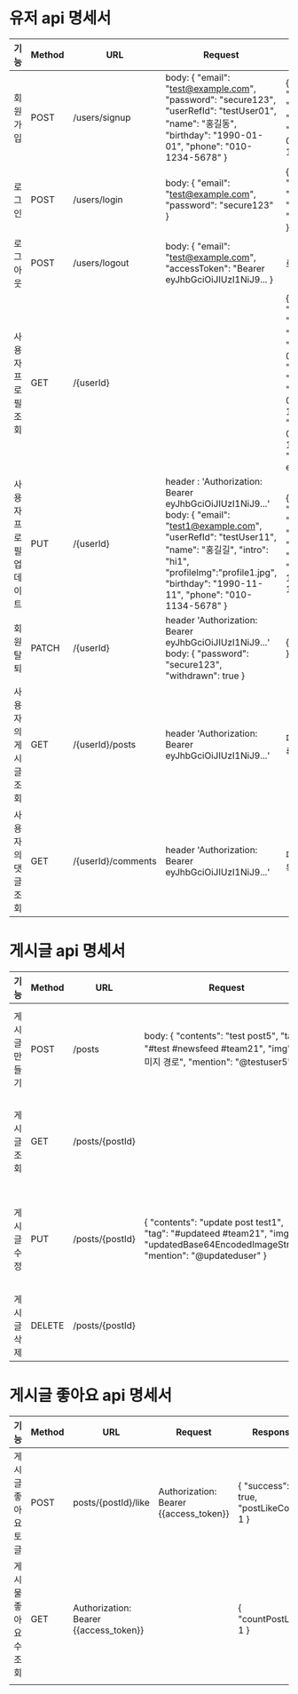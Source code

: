 # 유저 api 명세서
| 기능                   | Method | URL                | Request                                                                                                                                                                                                                                                      | Response                                                                                                                                                                                                                                                                                                                              | 응답 코드 |
|------------------------|--------|--------------------|--------------------------------------------------------------------------------------------------------------------------------------------------------------------------------------------------------------------------------------------------------------|---------------------------------------------------------------------------------------------------------------------------------------------------------------------------------------------------------------------------------------------------------------------------------------------------------------------------------------|-----------|
| 회원가입               | POST   | /users/signup      | body: {   "email": "test@example.com",   "password": "secure123",   "userRefId": "testUser01",   "name": "홍길동",   "birthday": "1990-01-01",   "phone": "010-1234-5678" }                                                                                  | {   "id": 1,   "email": "test@example.com",   "userRefId": "testUser01",   "name": "홍길동",   "birthday": "1990-01-01",   "phone": "010-1234-5678" }                                                                                                                                                                                 | 200 OK    |
| 로그인                 | POST   | /users/login       | body: {   "email": "test@example.com",   "password": "secure123" }                                                                                                                                                                                           | {   "grantType": "Bearer",   "accessToken": "eyJhbGciOiJIUzI1NiJ9...",   "refreshToken": "eyJhbGciOiJIUzI1NiJ9..." }                                                                                                                                                                                                                  | 200 OK    |
| 로그아웃               | POST   | /users/logout      | body: {   "email": "test@example.com",   "accessToken": "Bearer eyJhbGciOiJIUzI1NiJ9... }                                                                                                                                                                    | 로그아웃 완료                                                                                                                                                                                                                                                                                                                         | 200 OK    |
| 사용자 프로필 조회     | GET    | /{userId}          |                                                                                                                                                                                                                                                              | {   "id": 5,   "email": "test@example.com",   "userRefId": "testUser01",   "name": "홍길동",   "intro": "hi",   "birthday": "1990-01-01",   "follow": 0,   "following": 0,   "phone": "010-1234-5678",   "createdTime": "2025-04-13T15:26:37.531657",   "modifiedTime": "2025-04-13T15:26:37.531657",   "fileName": exmaplefile.jpg } | 200 OK    |
| 사용자 프로필 업데이트 | PUT    | /{userId}          | header : 'Authorization: Bearer eyJhbGciOiJIUzI1NiJ9...'  body: {   "email": "test1@example.com",   "userRefId": "testUser11",   "name": "홍길길",   "intro": "hi1",   "profileImg":"profile1.jpg",   "birthday": "1990-11-11",   "phone": "010-1134-5678" } | {   "email": "test1@example.com",   "userRefId": "testUser11",   "name": "홍길길",   "intro": "hi1",   "profileImg":"profile1.jpg",   "birthday": "1990-11-11",   "phone": "010-1134-5678" }                                                                                                                                          | 200 OK    |
| 회원 탈퇴              | PATCH  | /{userId}          | header  'Authorization: Bearer eyJhbGciOiJIUzI1NiJ9...'  body: {   "password": "secure123",   "withdrawn": true }                                                                                                                                            | {   "id": 1,   "withdrawn": true }                                                                                                                                                                                                                                                                                                    | 200 OK    |
| 사용자의 게시글 조회   | GET    | /{userId}/posts    | header  'Authorization: Bearer eyJhbGciOiJIUzI1NiJ9...'                                                                                                                                                                                                      | 페이징 된 사용자의 글 작성 목록                                                                                                                                                                                                                                                                                                       | 200 OK    |
| 사용자의 댓글 조회     | GET    | /{userId}/comments | header  'Authorization: Bearer eyJhbGciOiJIUzI1NiJ9...'                                                                                                                                                                                                      | 페이징 된 사용자의 댓글 작성 목록                                                                                                                                                                                                                                                                                                     | 200 OK    |


# 게시글 api 명세서
| 기능      | Method | URL             | Request                                                                                                                              | Response                                                                                                                                                                                                                                                                          | 응답 코드  |
|---------|--------|-----------------|--------------------------------------------------------------------------------------------------------------------------------------|-----------------------------------------------------------------------------------------------------------------------------------------------------------------------------------------------------------------------------------------------------------------------------------|--------|
| 게시글 만들기 | POST   | /posts          | body: { "contents": "test post5", "tag": "#test #newsfeed #team21", "img":"이미지 경로", "mention": "@testuser5" }                        | { "id": 5, "contents": "test post5", "img": "base64EncodedImageString", "tag": "#test #newsfeed #team21", "mention": "@testuser5", "postLike": 0, "commentNum": 0, "userId": 1, "createdAt": "2025-04-13T15:49:14.0126732", "updatedAt": "2025-04-13T15:49:14.0126732" }          | 200 OK |
| 게시글 조회  | GET    | /posts/{postId} |                                                                                                                                      | { "id": 5, "contents": "test post5", "img": "base64EncodedImageString", "tag": "#test #newsfeed #team21", "mention": "@testuser5", "postLike": 0, "commentNum": 0, "userId": 1, "createdAt": "2025-04-13T15:49:14.012673", "updatedAt": "2025-04-13T15:49:14.012673" }            | 200 OK |
| 게시글 수정  | PUT    |   /posts/{postId}              | { "contents": "update post test1", "tag": "#updateed #team21", "img": "updatedBase64EncodedImageString", "mention": "@updateduser" } | { "id": 5, "contents": "update post test1", "img": "updatedBase64EncodedImageString", "tag": "#updateed #team21", "mention": "@updateduser", "postLike": 0, "commentNum": 0, "userId": 1, "createdAt": "2025-04-13T15:49:14.012673", "updatedAt": "2025-04-13T15:49:14.012673" }  | 200 OK |
| 게시글 삭제  | DELETE | /posts/{postId}                 |                                                                                                                                      |                                                                                                                                                                                                                                                                                   |    204 No Content|

# 게시글 좋아요 api 명세서
| 기능           | Method | URL                                     | Request                | Response  | 응답 코드  |
|--------------|--------|-----------------------------------------|------------------------|-----------|--------|
| 게시글 좋아요 토글   | POST   |  posts/{postId}/like |  Authorization: Bearer {{access_token}}      | { "success": true, "postLikeCount": 1 }            | 200 OK |
| 게시물 좋아요 수 조회 | GET    |   Authorization: Bearer {{access_token}}   | |  { "countPostLike": 1 }          | 200 OK |
|              |        |                                         |                        |           |        |
